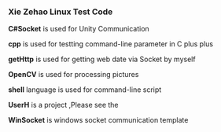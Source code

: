 ### Xie Zehao Linux Test Code

**C#Socket** is used for Unity Communication

**cpp** is used for testting command-line parameter in C plus plus

**getHttp** is used for getting web date via Socket by myself

**OpenCV** is used for processing pictures

**shell** language is used for command-line script

**UserH** is a project ,Please see the 

**WinSocket** is windows socket communication template